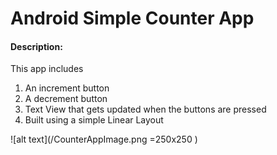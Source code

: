 # Android Simple Counter App
#### Description:
This app includes 
1. An increment button
2. A decrement button
3. Text View that gets updated when the buttons are pressed
4. Built using a simple Linear Layout

![alt text](/CounterAppImage.png =250x250 )
